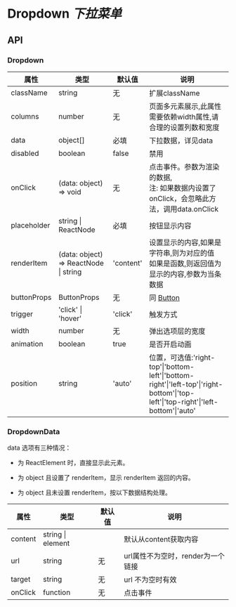 # Dropdown *下拉菜单*

<example />

## API

### Dropdown

| 属性 | 类型 | 默认值 | 说明 |
| --- | --- | --- | --- |
| className | string | 无 | 扩展className |
| columns | number | 无 | 页面多元素展示,此属性需要依赖width属性,请合理的设置列数和宽度 |
| data | object[] | 必填 | 下拉数据，详见data |
| disabled | boolean | false | 禁用 |
| onClick | (data: object) => void | 无 | 点击事件。参数为渲染的数据, <br /> 注: 如果数据内设置了onClick，会忽略此方法，调用data.onClick |
| placeholder | string \| ReactNode | 必填 | 按钮显示内容 |
| renderItem | (data: object) => ReactNode \| string | 'content' | 设置显示的内容,如果是字符串,则为对应的值<br />如果是函数,则返回值为显示的内容,参数为当条数据 |
| buttonProps | ButtonProps | 无 | 同 [Button](/components/Button) |
| trigger | 'click' \| 'hover' | 'click' | 触发方式 |
| width | number | 无 | 弹出选项层的宽度 |
| animation | boolean | true | 是否开启动画 |
| position | string | 'auto' | 位置，可选值:'right-top'\|'bottom-left'\|'bottom-right'\|'left-top'\|'right-bottom'\|'top-left'\|'top-right'\|'left-bottom'\|'auto'|

### DropdownData

data 选项有三种情况：

- 为 ReactElement 时，直接显示此元素。

- 为 object 且设置了 renderItem，显示 renderItem 返回的内容。

- 为 object 且未设置 renderItem，按以下数据结构处理。

| 属性 | 类型 | 默认值 | 说明 |
| --- | --- | --- | --- |
| content | string \| element | | 默认从content获取内容 |
| url | string | 无 | url属性不为空时，render为一个链接 |
| target | string | 无 | url 不为空时有效 |
| onClick | function | 无 | 点击事件 |
